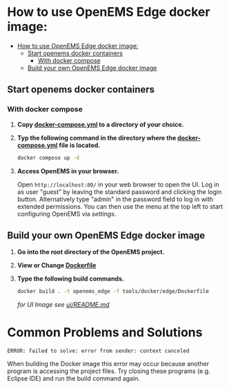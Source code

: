 # How to use OpenEMS Edge docker image:

- [How to use OpenEMS Edge docker image:](#how-to-use-openems-edge-docker-image)
  - [Start openems docker containers](#start-openems-docker-containers)
    - [With docker compose](#with-docker-compose)
  - [Build your own OpenEMS Edge docker image](#build-your-own-openems-edge-docker-image)

## Start openems docker containers

### With docker compose
1. **Copy [docker-compose.yml](./docker-compose.yml) to a directory of your choice.**

2. **Typ the following command in the directory where the [docker-compose.yml](./docker-compose.yml) file is located.**
    
    ```bash
    docker compose up -d
    ```

3. **Access OpenEMS in your browser.**
   
   Open `http://localhost:80/` in your web browser to open the UI. Log in as user "guest" by leaving the standard password and clicking the login button. Alternatively type "admin" in the password field to log in with extended permissions. You can then use the menu at the top left to start configuring OpenEMS via *settings*.

## Build your own OpenEMS Edge docker image

1. **Go into the root directory of the OpenEMS project.**

2. **View or Change [Dockerfile](./Dockerfile)**

3. **Type the following build commands.**
   
    ```bash
    docker build . -t openems_edge -f tools/docker/edge/Dockerfile
    ```

    *for UI Image see [ui/README.md](../ui/README.md)*

# Common Problems and Solutions
```
ERROR: failed to solve: error from sender: context canceled
```
When building the Docker image this error may occur because another program is accessing the project files. Try closing these programs (e.g. Eclipse IDE) and run the build command again.

